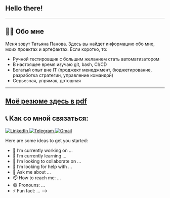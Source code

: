 ## Hello there!

---

## 👨‍💻 Обо мне
Меня зовут Татьяна Панова.
Здесь вы найдет информацию обо мне, моих проектах и артефактах.
Если коротко, то:
- Ручной тестировщик с большим желанием стать автоматизатором
- В настоящее время изучаю git, bash, CI/CD
- Богатый опыт вне IT (проджект менеджмент, бюджетирование, разработка стратегии, управление командой)
- Серьезная, упрямая, дотошная

---
[Моё резюме здесь в pdf](https://disk.yandex.ru/i/F7SDrwkVScIiSg)
---

## 📞 Как со мной связаться:
<p align="left">
  <a href="" target="_blank">
    <img src="https://img.shields.io/badge/LinkedIn-blue?logo=linkedin&style=for-the-badge" alt="LinkedIn">
  </a>
  <a href="https://t.me/otravochka" target="_blank">
    <img src="https://img.shields.io/badge/Telegram-blue?logo=telegram&style=for-the-badge" alt="Telegram">
  </a>
  <a href="mailto:to.tatiana.panova@gmail.com" target="_blank">
    <img src="https://img.shields.io/badge/Gmail-red?logo=gmail&style=for-the-badge" alt="Gmail">
  </a>
</p>
Here are some ideas to get you started:

- 🔭 I’m currently working on ...
- 🌱 I’m currently learning ...
- 👯 I’m looking to collaborate on ...
- 🤔 I’m looking for help with ...
- 💬 Ask me about ...
- 📫 How to reach me: ...
- 😄 Pronouns: ...
- ⚡ Fun fact: ...
-->
